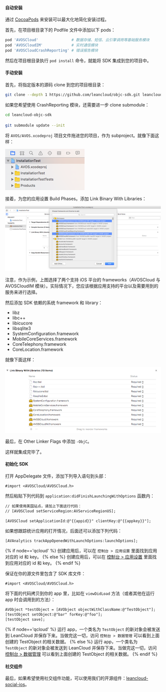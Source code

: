 #### 自动安装
通过 [CocoaPods](http://www.cocoapods.org) 来安装可以最大化地简化安装过程。

首先，在项目根目录下的 Podfile 文件中添加以下 pods：

```ruby
pod 'AVOSCloud'               # 数据存储、短信、云引擎调用等基础服务模块
pod 'AVOSCloudIM'             # 实时通信模块
pod 'AVOSCloudCrashReporting' # 错误报告模块
```

然后在项目根目录执行 `pod install` 命令，就能将 SDK 集成到您的项目中。


#### 手动安装

首先，将指定版本的源码 clone 到您的项目根目录：

```sh
git clone --depth 1 https://github.com/leancloud/objc-sdk.git leancloud-objc-sdk
```

如果您希望使用 CrashReporting 模块，还需要进一步 clone submodule：

```sh
cd leancloud-objc-sdk

git submodule update --init
```

将 `AVOS/AVOS.xcodeproj` 项目文件拖进您的项目，作为 subproject。就像下面这样：

![img](images/quick_start/ios/subproject.png)

接着，为您的应用设置 Build Phases。添加 Link Binary With Libraries：

![img](images/quick_start/ios/link-binary.png)

注意，作为示例，上图选择了两个支持 iOS 平台的 frameworks（AVOSCloud 与 AVOSCloudIM 模块）。实际情况下，您应该根据应用支持的平台以及需要用到的服务来进行选择。

然后添加 SDK 依赖的系统 framework 和 library：

  * libz
  * libc++
  * libicucore
  * libsqlite3
  * SystemConfiguration.framework
  * MobileCoreServices.framework
  * CoreTelephony.framework
  * CoreLocation.framework

就像下面这样：

![img](images/quick_start/ios/system-dependency.png)

最后，在 Other Linker Flags 中添加 `-ObjC`。

这样就集成完毕了。


#### 初始化 SDK

打开 AppDelegate 文件，添加下列导入语句到头部：

```objc
#import <AVOSCloud/AVOSCloud.h>
```

然后粘贴下列代码到 `application:didFinishLaunchingWithOptions` 函数内：

```objc
// 如果使用美国站点，请加上下面这行代码：
// [AVOSCloud setServiceRegion:AVServiceRegionUS];

[AVOSCloud setApplicationId:@"{{appid}}" clientKey:@"{{appkey}}"];
```

如果想跟踪统计应用的打开情况，后面还可以添加下列代码：

```objc
[AVAnalytics trackAppOpenedWithLaunchOptions:launchOptions];
```

{% if node=='qcloud' %}
创建应用后，可以在 `控制台 > 应用设置` 里面找到应用对应的 id 和 key。
{% else %}
创建应用后，可以在 [控制台 > 应用设置](/app.html?appid={{appid}}#/key) 里面找到应用对应的 id 和 key。
{% endif %}

保证在你的源文件里包含了 SDK 库文件：

```objc
#import <AVOSCloud/AVOSCloud.h>
```

将下面的代码拷贝到你的 app 里，比如在 `viewDidLoad` 方法（或者其他在运行 app 时会调用到的方法）：

```
AVObject *testObject = [AVObject objectWithClassName:@"TestObject"];
[testObject setObject:@"bar" forKey:@"foo"];
[testObject save];
```

{% if node=='qcloud' %}
运行 app，一个类名为 `TestObject` 的新对象会被发送到 LeanCloud 并保存下来。当做完这一切，访问 `控制台 > 数据管理` 可以看到上面创建的 TestObject 的相关数据。
{% else %}
运行 app，一个类名为 `TestObject` 的新对象会被发送到 LeanCloud 并保存下来。当做完这一切，访问 [控制台 > 数据管理](/data.html?appid={{appid}}#/TestObject) 可以看到上面创建的 TestObject 的相关数据。
{% endif %}


#### 社交组件

最后，如果希望使用社交组件功能，可以使用我们的开源组件：[leancloud-social-ios](https://github.com/leancloud/leancloud-social-ios)。
